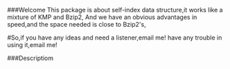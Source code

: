 ###Welcome
This package is about self-index data structure,it works like a mixture of KMP and Bzip2,
	 And we have an obvious advantages in speed,and the space needed is close to Bzip2's,
	 
#So,if you
	 have any ideas and need a listener,email me!
	 have any trouble in using it,email me!

###Descriptiom

